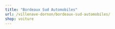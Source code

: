 ```yaml
---
title: "Bordeaux Sud Automobiles"
url: /villenave-dornon/bordeaux-sud-automobiles/
shop: voiture
---
```


